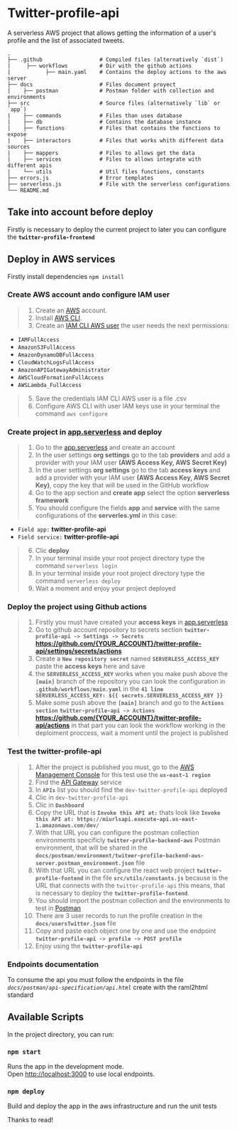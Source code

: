 # Twitter-profile-api

A serverless AWS project that allows getting the information of a user's profile and the list of associated tweets.

    .
    ├── .github                  # Compiled files (alternatively `dist`)
	|	  ├── workflows       	 # Dir with the github actions
	|			├── main.yaml    # Contains the deploy actions to the aws server
    ├── docs                  	 # Files document proyect
	|	 ├── postman             # Postman folder with collection and environments
    ├── src                      # Source files (alternatively `lib` or `app`)
    |    ├── commands         	 # Files than uses database
	|    ├── db         	     # Contains the database instance
    |    ├── functions           # Files that contains the functions to expose
    |    ├── interactors         # Files that works whith different data sources
    |    ├── mappers             # Files to allows get the data
    |    ├── services            # Files to allows integrate with different apis
    |    └── utils               # Util files functions, constants
    ├── errors.js                # Error templates
    ├── serverless.js            # File with the serverless configurations
    └── README.md

## Take into account before deploy

Firstly is necessary to deploy the current project to later you can configure the **`twitter-profile-frontend`**

## Deploy in AWS services

Firstly install dependencies `npm install`

### Create AWS account ando configure IAM user
> 1.   Create an [AWS](https://aws.amazon.com/free/) account.
> 2.   Install [AWS CLI]( https://aws.amazon.com/cli/).
> 4.   Create an [IAM CLI AWS user](https://docs.aws.amazon.com/IAM/latest/UserGuide/id_users_create.html#id_users_create_cliwpsapi) the user needs the next permissions:
- `IAMFullAccess`
- `AmazonS3FullAccess`
- `AmazonDynamoDBFullAccess`
- `CloudWatchLogsFullAccess`
- `AmazonAPIGatewayAdministrator`
- `AWSCloudFormationFullAccess`
- `AWSLambda_FullAccess`
> 5.   Save the credentials IAM CLI AWS user is a file .csv
> 6.   Configure AWS CLI with user IAM keys use in your terminal the command `aws configure`

### Create project in [app.serverless](https://app.serverless.com/) and deploy

> 1.   Go to the [app.serverless](https://app.serverless.com/) and create an account
> 2.   In the user settings **org settings** go to the tab **providers** and add a provider with your IAM user **(AWS Access Key, AWS Secret Key)**
> 3.   In the user settings **org settings** go to the tab **access keys** and add a provider with your IAM user **(AWS Access Key, AWS Secret Key)**, copy the key that will be used in the GitHub workflow
> 4.   Go to the app section and **create app** select the option **serverless framework**
> 5.   You should configure the fields **app** and **service** with the same configurations of the **serverles.yml** in this case:
- `Field app:` **twitter-profile-api**
- `Field service:` **twitter-profile-api**
> 6.   Clic **deploy**
> 7.   In your terminal inside your root project directory type the command `serverless login`
> 8.   In your terminal inside your root project directory type the command `serverless deploy`
> 8.   Wait a moment and enjoy your project deployed

### Deploy the project using Github actions

> 1.   Firstly you must have created your **access keys** in [app.serverless](https://app.serverless.com/)
> 2.   Go to github account repository to secrets section **`twitter-profile-api -> Settings -> Secrets`** **https://github.com/{YOUR_ACCOUNT}/twitter-profile-api/settings/secrets/actions**
> 3.   Create a **`New repository secret`** named **`SERVERLESS_ACCESS_KEY`** paste the **access keys** here and save
> 4.   the **`SERVERLESS_ACCESS_KEY`** works when you make push above the **`[main]`** branch of the repository you can look the configuration in **`.github/workflows/main.yaml`** in the **`41 line SERVERLESS_ACCESS_KEY: ${{ secrets.SERVERLESS_ACCESS_KEY }}`**
> 5.   Make some push above the **`[main]`** branch and go to the **`Actions section`** **`twitter-profile-api -> Actions`** **https://github.com/{YOUR_ACCOUNT}/twitter-profile-api/actions** in that part you can look the workflow working in the deploiment proccess, wait a moment until the project is published

### Test the twitter-profile-api

> 1.   After the project is published you must, go to the [AWS Management Console](https://console.aws.amazon.com/console/home?region=us-east-1) for this test use the **`us-east-1 region`**
> 2.   Find the [API Gateway](https://console.aws.amazon.com/apigateway/main/apis?region=us-east-1) service
> 3.   In **`APIs`** list you should find the `dev-twitter-profile-api` deployed 
> 4.   Clic in `dev-twitter-profile-api`
> 5.   Clic in **`Dashboard`**
> 6.   Copy the URL that is **`Invoke this API at:`** thats look like **`Invoke this API at: https://miurlsapi.execute-api.us-east-1.amazonaws.com/dev/`**
> 7.   With that URL you can configure the postman collection environments specificly **`twitter-profile-backend-aws`** Postman environment, that will be shared in the **`docs/postman/environment/twiteer-profile-backend-aws-server.postman_environment.json`** file
> 8.   With that URL you can configure the react web project **`twitter-profile-fontend`** in the file **`src/utils/constants.js`** because is the URL that connects with the `twitter-profile-api` this means, that is necessary to deploy the **`twitter-profile-fontend`**.
> 9.   You should import the postman collection and the environments to test in [Postman](https://www.postman.com/downloads/)
> 10.  There are 3 user records to run the profile creation in the **`docs/usersTwitter.json`** file
> 11.  Copy and paste each object one by one and use the endpoint **`twitter-profile-api -> profile -> POST profile`**
> 12.  Enjoy using the **`twitter-profile-api`**

### Endpoints documentation 

To consume the api you must follow the endpoints in the file *`docs/postman/api-specification/api.html`* create with the raml2html standard

## Available Scripts

In the project directory, you can run:

### `npm start`

Runs the app in the development mode.\
Open [http://localhost:3000](http://localhost:3000) to use local endpoints.

### `npm deploy`

Build and deploy the app in the aws infrastructure and run the unit tests

Thanks to read!